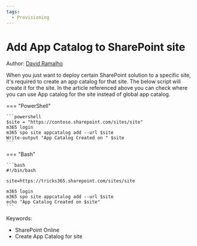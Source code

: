 ```yaml
---
tags:
  - Provisioning
---
```


# Add App Catalog to SharePoint site

Author: [David Ramalho](https://sharepoint-tricks.com/tenant-app-catalog-vs-site-collection-app-catalog/)

When you just want to deploy certain SharePoint solution to a specific site, it's required to create an app catalog for that site. The below script will create it for the site. In the article referenced above you can check where you can use App catalog for the site instead of global app catalog.

=== "PowerShell"

    ```powershell
    $site = "https://contoso.sharepoint.com/sites/site"
    m365 login
    m365 spo site appcatalog add --url $site
    Write-output "App Catalog Created on " $site
    ```

=== "Bash"

    ```bash
    #!/bin/bash

    site=https://tricks365.sharepoint.com/sites/site

    m365 login
    m365 spo site appcatalog add --url $site
    echo "App Catalog Created on $site"
    ```

Keywords:

- SharePoint Online
- Create App Catalog for site